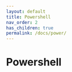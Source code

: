 ```yaml
---
layout: default
title: Powershell
nav_order: 2
has_children: true
permalink: /docs/power/
---
```


# Powershell